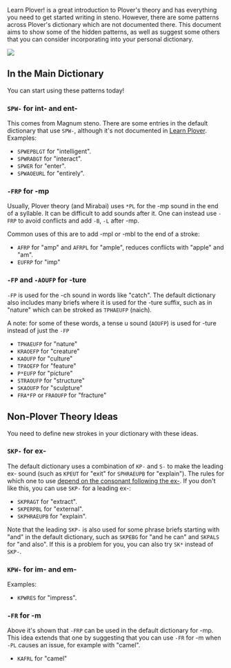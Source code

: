 Learn Plover! is a great introduction to Plover's theory and has everything you need to get started writing in steno. However, there are some patterns across Plover's dictionary which are not documented there. This document aims to show some of the hidden patterns, as well as suggest some others that you can consider incorporating into your personal dictionary.

<img src="http://qwertysteno.com/Images/steno-keyboard1.gif">

## In the Main Dictionary

You can start using these patterns today!

### `SPW-` for int- and ent-

This comes from Magnum steno. There are some entries in the default dictionary that use `SPW-`, although it's not documented in [Learn Plover]. Examples:

  [Learn Plover]: https://sites.google.com/site/ploverdoc/home

* `SPWEPBLGT` for "intelligent".
* `SPWRABGT` for "interact".
* `SPWER` for "enter".
* `SPWAOEURL` for "entirely".

### `-FRP` for -mp

Usually, Plover theory (and Mirabai) uses `*PL` for the -mp sound in the end of a syllable. It can be difficult to add sounds after it. One can instead use `-FRP` to avoid conflicts and add `-B`, `-L` after -mp.

Common uses of this are to add -mpl or -mbl to the end of a stroke:

* `AFRP` for "amp" and `AFRPL` for "ample", reduces conflicts with "apple" and "am".
* `EUFRP` for "imp"

### `-FP` and `-AOUFP` for -ture

`-FP` is used for the -ch sound in words like "catch". The default dictionary also includes many briefs where it is used for the -ture suffix, such as in "nature" which can be stroked as `TPHAEUFP` (naich).

A note: for some of these words, a tense u sound (`AOUFP`) is used for -ture instead of just the `-FP`

* `TPHAEUFP` for "nature"
* `KRAOEFP` for "creature"
* `KAOUFP` for "culture"
* `TPAOEFP` for "feature"
* `P*EUFP` for "picture"
* `STRAOUFP` for "structure"
* `SKAOUFP` for "sculpture"
* `FRA*FP` or `FRAOUFP` for "fracture"

## Non-Plover Theory Ideas

You need to define new strokes in your dictionary with these ideas.

### `SKP-` for ex-

The default dictionary uses a combination of `KP-` and `S-` to make the leading ex- sound (such as `KPEUT` for "exit" for `SPHRAEUPB` for "explain"). The rules for which one to use [depend on the consonant following the ex-](https://www.dropbox.com/s/fa7fch2eocubrde/Philadelphia%20Clinic.pdf?dl=0). If you don't like this, you can use `SKP-` for a leading ex-:

* `SKPRAGT` for "extract".
* `SKPERPBL` for "external".
* `SKPHRAEUPB` for "explain".

Note that the leading `SKP-` is also used for some phrase briefs starting with "and" in the default dictionary, such as `SKPEBG` for "and he can" and `SKPALS` for "and also". If this is a problem for you, you can also try `SK*` instead of `SKP-`.

### `KPW-` for im- and em-

Examples:

* `KPWRES` for "impress".

### `-FR` for -m

Above it's shown that `-FRP` can be used in the default dictionary for -mp. This idea extends that one by suggesting that you can use `-FR` for -m when `-PL` causes an issue, for example with "camel".

* `KAFRL` for "camel"